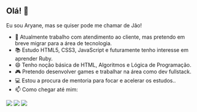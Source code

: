 ## Olá! 👋
Eu sou Aryane, mas se quiser pode me chamar de Jão!

- 💼 Atualmente trabalho com atendimento ao cliente, mas pretendo em breve migrar para a área de tecnologia. 
- 📚 Estudo HTML5, CSS3, JavaScript e futuramente tenho interesse em aprender Ruby. 
- 😄 Tenho noção básica de HTML, Algoritmos e Lógica de Programação.
- 🎮 Pretendo desenvolver games e trabalhar na área como dev fullstack.
- 💻 Estou a procura de mentoria para focar e acelerar os estudos..
- 📫 Como chegar até mim:

<div> 
  <a href="https://www.instagram.com/overrgron/" target="_blank"><img src="https://img.shields.io/badge/-Instagram-%23E4405F?style=for-the-badge&logo=instagram&logoColor=white" target="_blank"></a>
 <a href="https://t.me/overrgron" target="_blank"><img src="https://img.shields.io/badge/Telegram-2CA5E0?style=for-the-badge&logo=telegram&logoColor=white" target="_blank"></a> 
  <a href = "mailto:aryane.mqf@gmail.com"><img src="https://img.shields.io/badge/-Gmail-%23333?style=for-the-badge&logo=gmail&logoColor=white" target="_blank"></a>
</div>
  
  ##

